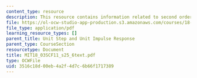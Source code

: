 ```yaml
---
content_type: resource
description: This resource contains information related to second order step response.
file: https://ol-ocw-studio-app-production.s3.amazonaws.com/courses/18-03sc-differential-equations-fall-2011/3516c18d00eb4a2f4d7c6b66f1717389_MIT18_03SCF11_s25_6text.pdf
file_type: application/pdf
learning_resource_types: []
parent_title: Unit Step and Unit Impulse Response
parent_type: CourseSection
resourcetype: Document
title: MIT18_03SCF11_s25_6text.pdf
type: OCWFile
uid: 3516c18d-00eb-4a2f-4d7c-6b66f1717389
---
```

